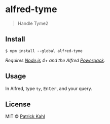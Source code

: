 # alfred-tyme

> Handle Tyme2


## Install

```
$ npm install --global alfred-tyme
```

*Requires [Node.js](https://nodejs.org) 4+ and the Alfred [Powerpack](https://www.alfredapp.com/powerpack/).*


## Usage

In Alfred, type `ty`, <kbd>Enter</kbd>, and your query.


## License

MIT © [Patrick Kahl](https://github.com/patrickkahl)
